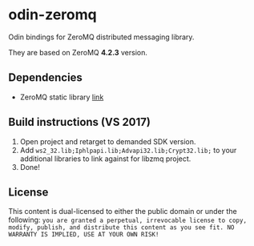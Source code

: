 # odin-zeromq

Odin bindings for ZeroMQ distributed messaging library.

They are based on ZeroMQ **4.2.3** version.

## Dependencies

* ZeroMQ static library [link](http://zeromq.org/)

## Build instructions (VS 2017)
1. Open project and retarget to demanded SDK version.
2. Add `ws2_32.lib;Iphlpapi.lib;Advapi32.lib;Crypt32.lib;` to your additional libraries to link against for libzmq project.
3. Done!

## License

This content is dual-licensed to either the public domain or under the following: `you are granted a perpetual, irrevocable license to copy, modify,
    publish, and distribute this content as you see fit. NO WARRANTY IS IMPLIED, USE AT YOUR OWN RISK!`
